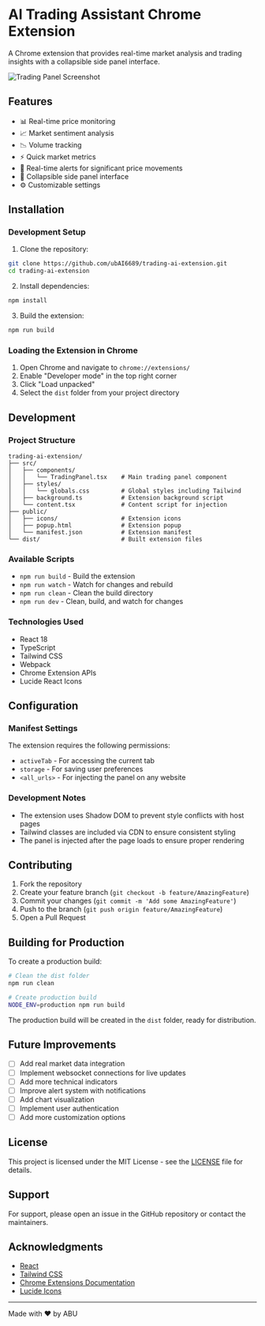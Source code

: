 # AI Trading Assistant Chrome Extension

A Chrome extension that provides real-time market analysis and trading insights with a collapsible side panel interface.

![Trading Panel Screenshot](docs/screenshot.png)

## Features

- 📊 Real-time price monitoring
- 📈 Market sentiment analysis
- 📉 Volume tracking
- ⚡ Quick market metrics
- 🔔 Real-time alerts for significant price movements
- 📱 Collapsible side panel interface
- ⚙️ Customizable settings

## Installation

### Development Setup

1. Clone the repository:
```bash
git clone https://github.com/ubAI6689/trading-ai-extension.git
cd trading-ai-extension
```

2. Install dependencies:
```bash
npm install
```

3. Build the extension:
```bash
npm run build
```

### Loading the Extension in Chrome

1. Open Chrome and navigate to `chrome://extensions/`
2. Enable "Developer mode" in the top right corner
3. Click "Load unpacked"
4. Select the `dist` folder from your project directory

## Development

### Project Structure
```
trading-ai-extension/
├── src/
│   ├── components/
│   │   └── TradingPanel.tsx    # Main trading panel component
│   ├── styles/
│   │   └── globals.css         # Global styles including Tailwind
│   ├── background.ts           # Extension background script
│   └── content.tsx             # Content script for injection
├── public/
│   ├── icons/                  # Extension icons
│   ├── popup.html              # Extension popup
│   └── manifest.json           # Extension manifest
└── dist/                       # Built extension files
```

### Available Scripts

- `npm run build` - Build the extension
- `npm run watch` - Watch for changes and rebuild
- `npm run clean` - Clean the build directory
- `npm run dev` - Clean, build, and watch for changes

### Technologies Used

- React 18
- TypeScript
- Tailwind CSS
- Webpack
- Chrome Extension APIs
- Lucide React Icons

## Configuration

### Manifest Settings

The extension requires the following permissions:
- `activeTab` - For accessing the current tab
- `storage` - For saving user preferences
- `<all_urls>` - For injecting the panel on any website

### Development Notes

- The extension uses Shadow DOM to prevent style conflicts with host pages
- Tailwind classes are included via CDN to ensure consistent styling
- The panel is injected after the page loads to ensure proper rendering

## Contributing

1. Fork the repository
2. Create your feature branch (`git checkout -b feature/AmazingFeature`)
3. Commit your changes (`git commit -m 'Add some AmazingFeature'`)
4. Push to the branch (`git push origin feature/AmazingFeature`)
5. Open a Pull Request

## Building for Production

To create a production build:

```bash
# Clean the dist folder
npm run clean

# Create production build
NODE_ENV=production npm run build
```

The production build will be created in the `dist` folder, ready for distribution.

## Future Improvements

- [ ] Add real market data integration
- [ ] Implement websocket connections for live updates
- [ ] Add more technical indicators
- [ ] Improve alert system with notifications
- [ ] Add chart visualization
- [ ] Implement user authentication
- [ ] Add more customization options

## License

This project is licensed under the MIT License - see the [LICENSE](LICENSE) file for details.

## Support

For support, please open an issue in the GitHub repository or contact the maintainers.

## Acknowledgments

- [React](https://reactjs.org/)
- [Tailwind CSS](https://tailwindcss.com/)
- [Chrome Extensions Documentation](https://developer.chrome.com/docs/extensions/)
- [Lucide Icons](https://lucide.dev/)

---

Made with ❤️ by ABU